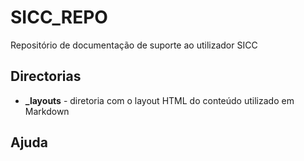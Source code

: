 # SICC_REPO

Repositório de documentação de suporte ao utilizador SICC


## Directorias

* **_layouts** - diretoria com o layout HTML do conteúdo utilizado em Markdown

## Ajuda
